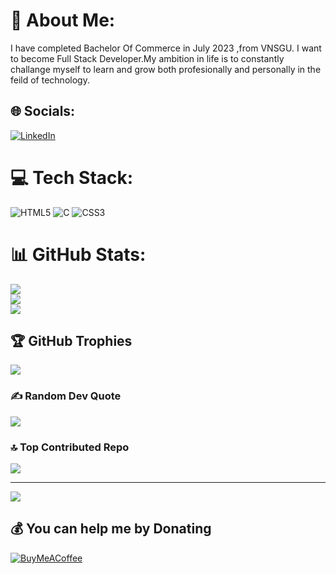 # 💫 About Me:
I have completed Bachelor Of Commerce in July 2023 ,from VNSGU. I want to become Full Stack Developer.My ambition in life is to constantly challange myself to learn and grow both profesionally and personally in the feild of technology.


## 🌐 Socials:
[![LinkedIn](https://img.shields.io/badge/LinkedIn-%230077B5.svg?logo=linkedin&logoColor=white)](https://linkedin.com/in/https://github.com/Vidhiagheda1712) 

# 💻 Tech Stack:
![HTML5](https://img.shields.io/badge/html5-%23E34F26.svg?style=for-the-badge&logo=html5&logoColor=white) ![C](https://img.shields.io/badge/c-%2300599C.svg?style=for-the-badge&logo=c&logoColor=white) ![CSS3](https://img.shields.io/badge/css3-%231572B6.svg?style=for-the-badge&logo=css3&logoColor=white)
# 📊 GitHub Stats:
![](https://github-readme-stats.vercel.app/api?username=Vidhiagheda1712&theme=dark&hide_border=false&include_all_commits=true&count_private=true)<br/>
![](https://github-readme-streak-stats.herokuapp.com/?user=Vidhiagheda1712&theme=dark&hide_border=false)<br/>
![](https://github-readme-stats.vercel.app/api/top-langs/?username=Vidhiagheda1712&theme=dark&hide_border=false&include_all_commits=true&count_private=true&layout=compact)

## 🏆 GitHub Trophies
![](https://github-profile-trophy.vercel.app/?username=Vidhiagheda1712&theme=radical&no-frame=false&no-bg=true&margin-w=4)

### ✍️ Random Dev Quote
![](https://quotes-github-readme.vercel.app/api?type=vetical&theme=dark)

### 🔝 Top Contributed Repo
![](https://github-contributor-stats.vercel.app/api?username=Vidhiagheda1712&limit=5&theme=dark&combine_all_yearly_contributions=true)

---
[![](https://visitcount.itsvg.in/api?id=Vidhiagheda1712&icon=0&color=0)](https://visitcount.itsvg.in)

  ## 💰 You can help me by Donating
  [![BuyMeACoffee](https://img.shields.io/badge/Buy%20Me%20a%20Coffee-ffdd00?style=for-the-badge&logo=buy-me-a-coffee&logoColor=black)](https://buymeacoffee.com/vidhi) 

  
<!-- Proudly created with GPRM ( https://gprm.itsvg.in ) -->
